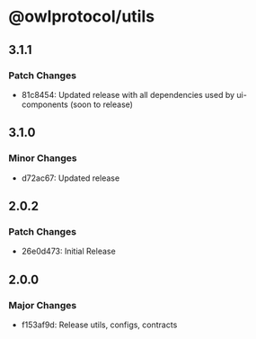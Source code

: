 # @owlprotocol/utils

## 3.1.1

### Patch Changes

-   81c8454: Updated release with all dependencies used by ui-components (soon to release)

## 3.1.0

### Minor Changes

-   d72ac67: Updated release

## 2.0.2

### Patch Changes

-   26e0d473: Initial Release

## 2.0.0

### Major Changes

-   f153af9d: Release utils, configs, contracts
